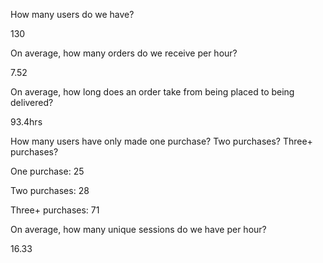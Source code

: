 How many users do we have?

130

On average, how many orders do we receive per hour?

7.52

On average, how long does an order take from being placed to being delivered?

93.4hrs

How many users have only made one purchase? Two purchases? Three+ purchases?

One purchase: 25

Two purchases: 28

Three+ purchases: 71

On average, how many unique sessions do we have per hour?

16.33